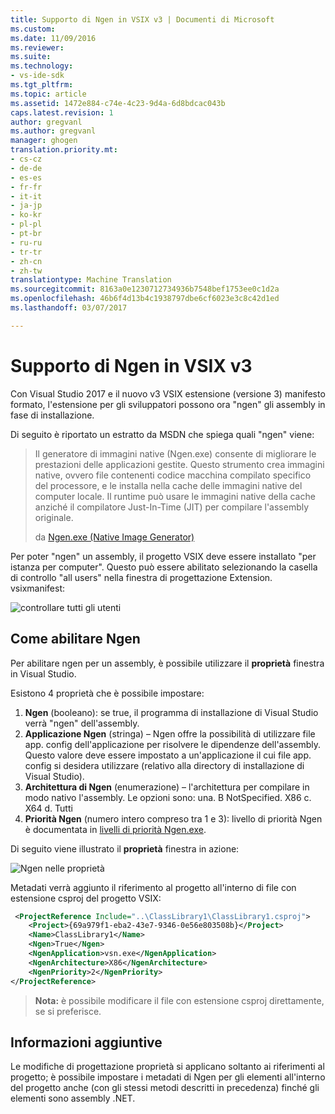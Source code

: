 ```yaml
---
title: Supporto di Ngen in VSIX v3 | Documenti di Microsoft
ms.custom: 
ms.date: 11/09/2016
ms.reviewer: 
ms.suite: 
ms.technology:
- vs-ide-sdk
ms.tgt_pltfrm: 
ms.topic: article
ms.assetid: 1472e884-c74e-4c23-9d4a-6d8bdcac043b
caps.latest.revision: 1
author: gregvanl
ms.author: gregvanl
manager: ghogen
translation.priority.mt:
- cs-cz
- de-de
- es-es
- fr-fr
- it-it
- ja-jp
- ko-kr
- pl-pl
- pt-br
- ru-ru
- tr-tr
- zh-cn
- zh-tw
translationtype: Machine Translation
ms.sourcegitcommit: 8163a0e1230712734936b7548bef1753ee0c1d2a
ms.openlocfilehash: 46b6f4d13b4c1938797dbe6cf6023e3c8c42d1ed
ms.lasthandoff: 03/07/2017

---
```

# <a name="ngen-support-in-vsix-v3"></a>Supporto di Ngen in VSIX v3

Con Visual Studio 2017 e il nuovo v3 VSIX estensione (versione 3) manifesto formato, l'estensione per gli sviluppatori possono ora "ngen" gli assembly in fase di installazione.

Di seguito è riportato un estratto da MSDN che spiega quali "ngen" viene:

>Il generatore di immagini native (Ngen.exe) consente di migliorare le prestazioni delle applicazioni gestite. Questo strumento crea immagini native, ovvero file contenenti codice macchina compilato specifico del processore, e le installa nella cache delle immagini native del computer locale. Il runtime può usare le immagini native della cache anziché il compilatore Just-In-Time (JIT) per compilare l'assembly originale.
>
>da [Ngen.exe (Native Image Generator)](https://msdn.microsoft.com/en-us/library/6t9t5wcf(v=vs.110).aspx)

Per poter "ngen" un assembly, il progetto VSIX deve essere installato "per istanza per computer". Questo può essere abilitato selezionando la casella di controllo "all users" nella finestra di progettazione Extension. vsixmanifest:

![controllare tutti gli utenti](~/docs/extensibility/media/check-all-users.png)

## <a name="how-to-enable-ngen"></a>Come abilitare Ngen

Per abilitare ngen per un assembly, è possibile utilizzare il **proprietà** finestra in Visual Studio.

Esistono 4 proprietà che è possibile impostare:

1. **Ngen** (booleano): se true, il programma di installazione di Visual Studio verrà "ngen" dell'assembly.
2. **Applicazione Ngen** (stringa) – Ngen offre la possibilità di utilizzare file app. config dell'applicazione per risolvere le dipendenze dell'assembly. Questo valore deve essere impostato a un'applicazione il cui file app. config si desidera utilizzare (relativo alla directory di installazione di Visual Studio).
3. **Architettura di Ngen** (enumerazione) – l'architettura per compilare in modo nativo l'assembly. Le opzioni sono: una. B NotSpecified. X86 c. X64 d. Tutti
4. **Priorità Ngen** (numero intero compreso tra 1 e 3): livello di priorità Ngen è documentata in [livelli di priorità Ngen.exe](https://msdn.microsoft.com/en-us/library/6t9t5wcf(v=vs.110).aspx#Anchor_3).

Di seguito viene illustrato il **proprietà** finestra in azione:

![Ngen nelle proprietà](~/docs/extensibility/media/ngen-in-properties.png)

Metadati verrà aggiunto il riferimento al progetto all'interno di file con estensione csproj del progetto VSIX:

```xml
 <ProjectReference Include="..\ClassLibrary1\ClassLibrary1.csproj">
    <Project>{69a979f1-eba2-43e7-9346-0e56e803508b}</Project>
    <Name>ClassLibrary1</Name>
    <Ngen>True</Ngen>
    <NgenApplication>vsn.exe</NgenApplication>
    <NgenArchitecture>X86</NgenArchitecture>
    <NgenPriority>2</NgenPriority>
</ProjectReference>
 ```

 >**Nota:** è possibile modificare il file con estensione csproj direttamente, se si preferisce.

## <a name="extra-information"></a>Informazioni aggiuntive

Le modifiche di progettazione proprietà si applicano soltanto ai riferimenti al progetto; è possibile impostare i metadati di Ngen per gli elementi all'interno del progetto anche (con gli stessi metodi descritti in precedenza) finché gli elementi sono assembly .NET.
